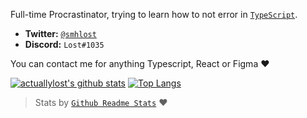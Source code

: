 
Full-time Procrastinator, trying to learn how to not error in [`TypeScript`](https://github.com/microsoft/TypeScript).

- **Twitter:** [`@smhlost`](https://twitter.com/smhlost)
- **Discord:** `Lost#1035`

You can contact me for anything Typescript, React or Figma ❤️

[![actuallylost's github stats](https://github-readme-stats.vercel.app/api?username=actuallylost)](https://github.com/anuraghazra/github-readme-stats)
[![Top Langs](https://github-readme-stats.vercel.app/api/top-langs/?username=actuallylost&layout=compact)](https://github.com/anuraghazra/github-readme-stats)
> Stats by [`Github Readme Stats`](https://github.com/anuraghazra/github-readme-stats) ❤️
